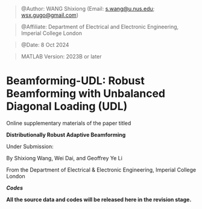 > @Author: WANG Shixiong (Email: <s.wang@u.nus.edu>; <wsx.gugo@gmail.com>)

> @Affiliate: Department of Electrical and Electronic Engineering, Imperial College London

> @Date: 8 Oct 2024

> MATLAB Version: 2023B or later

# Beamforming-UDL: Robust Beamforming with Unbalanced Diagonal Loading (UDL)

Online supplementary materials of the paper titled 

**Distributionally Robust Adaptive Beamforming**

Under Submission: 
   
By Shixiong Wang, Wei Dai, and Geoffrey Ye Li

From the Department of Electrical & Electronic Engineering, Imperial College London
   
***Codes***

**All the source data and codes will be released here in the revision stage.**
